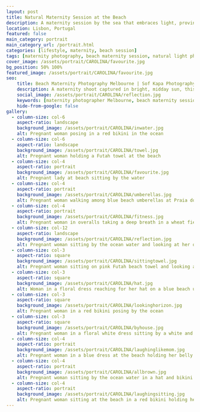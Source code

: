```yaml
---
layout: post
title: Natural Maternity Session at the Beach
description: A maternity session by the sea that embraces light, proving that powerful imagery and raw emotion aren't reserved for golden hour. 
location: Lisbon, Portugal
featured: false
main_category: portrait
main_category_url: /portrait.html
categories: [lifestyle, maternity, beach session]
tags: [maternity photography, beach maternity session, natural light photographer, storytelling photography, Melbourne maternity photographer, Sof Kapa Photography]
cover_image: /assets/portrait/CAROLINA/favourite.jpg
bg_position: 50% 100%
featured_image: /assets/portrait/CAROLINA/favourite.jpg
seo:
    title: Beach Maternity Photography Melbourne | Sof Kapa Photography
    description: A maternity shoot captured in bright, midday sun, this series shows that emotion, connection, and beauty aren’t limited to soft light. Natural, honest photography that celebrates motherhood in every kind of light.
    social_image: /assets/portrait/CAROLINA/reflection.jpg
    keywords: [maternity photographer Melbourne, beach maternity session, natural maternity photography, storytelling maternity, Sof Kapa Photography]
    hide-from-google: false
gallery:
  - column-size: col-6
    aspect-ratio: landscape
    background_image: /assets/portrait/CAROLINA/inwater.jpg
    alt: Pregnant woman posing in a red bikini in the ocean
  - column-size: col-6
    aspect-ratio: landscape
    background_image: /assets/portrait/CAROLINA/towel.jpg
    alt: Pregnant woman holding a Futah towel at the beach
  - column-size: col-4
    aspect-ratio: portrait
    background_image: /assets/portrait/CAROLINA/favourite.jpg
    alt: Pregnant lady at beach sitting by the water 
  - column-size: col-4
    aspect-ratio: portrait
    background_image: /assets/portrait/CAROLINA/umberellas.jpg
    alt: Pregnant woman walking among blue beach umberellas at Praia do Infante
  - column-size: col-4
    aspect-ratio: portrait
    background_image: /assets/portrait/CAROLINA/fitness.jpg
    alt: Pregnant woman in overalls taking a deep breath in a wheat field
  - column-size: col-12
    aspect-ratio: landscape
    background_image: /assets/portrait/CAROLINA/reflection.jpg
    alt: Pregnant woman sitting by the ocean water and looking at her own reflection
  - column-size: col-3
    aspect-ratio: square
    background_image: /assets/portrait/CAROLINA/sittingtowel.jpg
    alt: Pregnant woman sitting on pink Futah beach towel and looking at the ocean in the horizon
  - column-size: col-3
    aspect-ratio: square
    background_image: /assets/portrait/CAROLINA/hat.jpg
    alt: Woman in a floral dress reaching for her hat on a blue beach umberella
  - column-size: col-3
    aspect-ratio: square
    background_image: /assets/portrait/CAROLINA/lookinghorizon.jpg
    alt: Pregnant woman in a red bikini posing by the ocean
  - column-size: col-3
    aspect-ratio: square
    background_image: /assets/portrait/CAROLINA/byhouse.jpg
    alt: Pregnant woman in a floral white dress sitting by a white and blue beach cabin
  - column-size: col-4
    aspect-ratio: portrait
    background_image: /assets/portrait/CAROLINA/laughinglikemom.jpg
    alt: Pregnant woman in a blue dress at the beach holding her belly and laughing 
  - column-size: col-4
    aspect-ratio: portrait
    background_image: /assets/portrait/CAROLINA/allbrown.jpg
    alt: Pregnant woman sitting by the ocean water in a hat and bikini 
  - column-size: col-4
    aspect-ratio: portrait
    background_image: /assets/portrait/CAROLINA/laughingsitting.jpg
    alt: Pregnant woman sitting at the beach in a red bikini holding her belly and laughing
---
```



